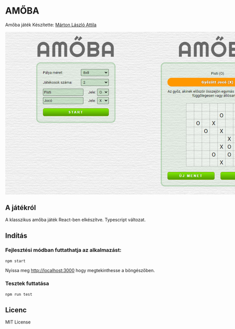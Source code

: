 # AMŐBA

Amőba játék
Készítette: [Márton László Attila](https://github.com/marton-laszlo-attila)

<div style="display:flex;"><img src='../amoba_01.png' width="450" alt='Screenshot' />  <img  width="450" src='../amoba_02.png' alt='Screenshot' /></div>

## A játékról

A klasszikus amőba játék React-ben elkészítve. Typescript változat.

## Indítás

### Fejlesztési módban futtathatja az alkalmazást:

<pre><code>npm start</code></pre>

Nyissa meg [http://localhost:3000](http://localhost:3000) hogy megtekinthesse a böngészőben.

### Tesztek futtatása

<pre><code>npm run test</code></pre>

## Licenc

MIT License

